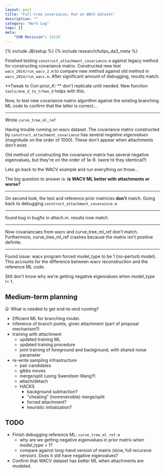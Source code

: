 ```yaml
---
layout: post
title: "Full-tree covariance; Run on WACV dataset"
description: ""
category: "Work Log"
tags: []
meta: 
    "SVN Revision": 15229
---
```

{% include JB/setup %}
{% include research/tulips_da3_meta %}

Finished testing `construct_attachment_covariance.m` against legacy method for constructing covariance matrix.  Constructed new test `wacv_2014/run_wacv_2.m` to compare new method against old method in `wacv_2014/run_wacv.m`.  After significant amount of debugging, results match.

**Tweak to Corr.prior_K: ** don't replicate until needed.  New function `tools/one_d_to_trhee_d` helps with this.

Now, to test new covariance matrix algorithm against the existing branching ML code to confirm that the latter is correct...

---

Wrote `curve_tree_ml_ref`

Having trouble running  on wacv dataset.  The covariance matrix constructed by `construct_attachment_covariance` has several *negative eigenvalues* (magnitude on the order of 1000).  These don't appear when attachments don't exist.  

Old method of constructing the covariance matrix has several negative eigenvalues, but they're on the order of 1e-9.  (were'nt they identical?)

Lets go back to the WACV example and run everything on those...

The big question to answer is: **is WACV ML better with attachments or worse?**

---

On second look, the test and reference prior matricies **don't** match.  Going back to debugging `construct_attachment_covaraince.m`

--- 
found bug in bugfix in attach.m.   results now match

-----------

Now covariancaes from wacv and curve_tree_ml_ref don't match.  Furthermore, curve_tree_ml_ref crashes because the matrix isn't positive definite.

------------------

Found issue: wacv program forced model_type to be 1 (no-perturb model).  This accounts for the difference between wacv reconstruction and the reference ML code.

Still don't know why we're getting negative eigenvalues when model_type != 1.

Medium-term planning
----------------

Q: What is needed to get end-to-end running?

* Efficient ML for branching model.
* inference of branch points, given attachment (part of proposal mechanism?)
* training with attachment
    * updated training ML
    * updated training procedure
    * joint training of foreground and background, with shared noise parameter
* re-write sampling infrastructure
    * pair candidates
    * gibbs moves
    * merge/split (using Swendsen Wang?)
    * attach/detach
    * HACKS 
        * background subtraction?
        * "cheating" (nonreversible) merge/split 
        * forced attachment?
        * heuristic initialization?

TODO
-------

* Finish debugging reference ML: `curve_tree_ml_ref.m`  
    * why are we getting negative eigenvalues in prior matrix when model_type > 1?
    * compare against long-hand version of matrix (slow, full recursive version).  Does it still have negative eigenvalues?
* Confirm that WACV dataset has better ML when attachments are modeled.
